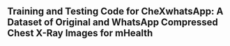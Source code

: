 ## Training and Testing Code for CheXwhatsApp: A Dataset of Original and WhatsApp Compressed Chest X-Ray Images for mHealth
